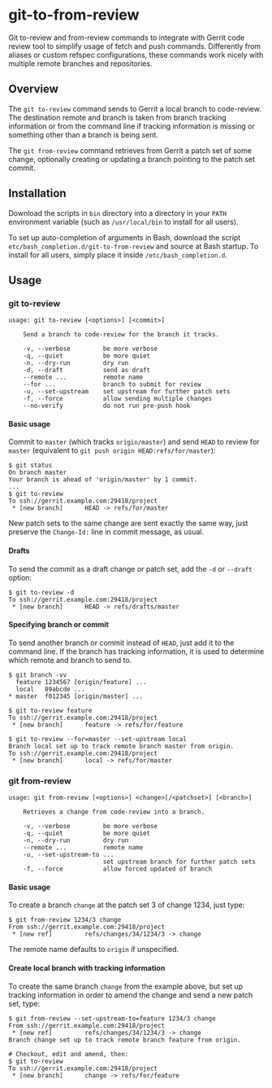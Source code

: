 # git-to-from-review

Git to-review and from-review commands to integrate with Gerrit code review tool
to simplify usage of fetch and push commands. Differently from aliases or custom
refspec configurations, these commands work nicely with multiple remote branches
and repositories.

## Overview

The `git to-review` command sends to Gerrit a local branch to code-review. The
destination remote and branch is taken from branch tracking information or from
the command line if tracking information is missing or something other than a
branch is being sent.

The `git from-review` command retrieves from Gerrit a patch set of some change,
optionally creating or updating a branch pointing to the patch set commit.

## Installation

Download the scripts in `bin` directory into a directory in your `PATH`
environment variable (such as `/usr/local/bin` to install for all users).

To set up auto-completion of arguments in Bash, download the script
`etc/bash_completion.d/git-to-from-review` and source at Bash startup.
To install for all users, simply place it inside `/etc/bash_completion.d`.

## Usage

### git to-review

    usage: git to-review [<options>] [<commit>]

        Send a branch to code-review for the branch it tracks.

        -v, --verbose         be more verbose
        -q, --quiet           be more quiet
        -n, --dry-run         dry run
        -d, --draft           send as draft
        --remote ...          remote name
        --for ...             branch to submit for review
        -u, --set-upstream    set upstream for further patch sets
        -f, --force           allow sending multiple changes
        --no-verify           do not run pre-push hook

#### Basic usage

Commit to `master` (which tracks `origin/master`) and send `HEAD` to review for
`master` (equivalent to `git push origin HEAD:refs/for/master`):

    $ git status
    On branch master
    Your branch is ahead of 'origin/master' by 1 commit.
    ...
    $ git to-review
    To ssh://gerrit.example.com:29418/project
     * [new branch]      HEAD -> refs/for/master

New patch sets to the same change are sent exactly the same way, just preserve
the `Change-Id:` line in commit message, as usual.

#### Drafts

To send the commit as a draft change or patch set, add the `-d` or `--draft`
option:

    $ git to-review -d
    To ssh://gerrit.example.com:29418/project
     * [new branch]      HEAD -> refs/drafts/master

#### Specifying branch or commit

To send another branch or commit instead of `HEAD`, just add it to the command
line. If the branch has tracking information, it is used to determine which
remote and branch to send to.

    $ git branch -vv
      feature 1234567 [origin/feature] ...
      local   89abcde ...
    * master  f012345 [origin/master] ...

    $ git to-review feature
    To ssh://gerrit.example.com:29418/project
     * [new branch]      feature -> refs/for/feature

    $ git to-review --for=master --set-upstream local
    Branch local set up to track remote branch master from origin.
    To ssh://gerrit.example.com:29418/project
     * [new branch]      local -> refs/for/master

### git from-review

    usage: git from-review [<options>] <change>[/<patchset>] [<branch>]

        Retrieves a change from code-review into a branch.

        -v, --verbose         be more verbose
        -q, --quiet           be more quiet
        -n, --dry-run         dry run
        --remote ...          remote name
        -u, --set-upstream-to ...
                              set upstream branch for further patch sets
        -f, --force           allow forced updated of branch

#### Basic usage

To create a branch `change` at the patch set 3 of change 1234, just type:

    $ git from-review 1234/3 change
    From ssh://gerrit.example.com:29418/project
     * [new ref]         refs/changes/34/1234/3 -> change

The remote name defaults to `origin` if unspecified.

#### Create local branch with tracking information

To create the same branch `change` from the example above, but set up tracking
information in order to amend the change and send a new patch set, type:

    $ git from-review --set-upstream-to=feature 1234/3 change
    From ssh://gerrit.example.com:29418/project
     * [new ref]         refs/changes/34/1234/3 -> change
    Branch change set up to track remote branch feature from origin.

    # Checkout, edit and amend, then:
    $ git to-review
    To ssh://gerrit.example.com:29418/project
     * [new branch]      change -> refs/for/feature
